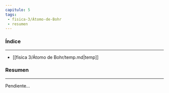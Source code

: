 ```yaml
---
capitulo: 5
tags: 
 - fisica-3/Átomo-de-Bohr
 - resumen
---
```

### Índice
---
 * [[fisica 3/Átomo de Bohr/temp.md|temp]]

### Resumen
---
Pendiente...